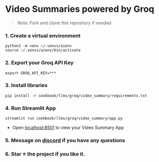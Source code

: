 # Video Summaries powered by Groq

> Note: Fork and clone this repository if needed

### 1. Create a virtual environment

```shell
python3 -m venv ~/.venvs/aienv
source ~/.venvs/aienv/bin/activate
```

### 2. Export your Groq API Key

```shell
export GROQ_API_KEY=***
```

### 3. Install libraries

```shell
pip install -r cookbook/llms/groq/video_summary/requirements.txt
```

### 4. Run Streamlit App

```shell
streamlit run cookbook/llms/groq/video_summary/app.py
```

- Open [localhost:8501](http://localhost:8501) to view your Video Summary App

### 5. Message on [discord](https://discord.gg/4MtYHHrgA8) if you have any questions

### 6. Star ⭐️ the project if you like it.
